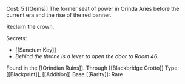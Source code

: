 Cost: 5 [[Gems]]
The former seat of power in Orinda Aries before the current era and the rise of the red banner.

Reclaim the crown.

Secrets:
- [[Sanctum Key]]
- *Behind the throne is a lever to open the door to Room 46.*

Found in the [[Orindian Ruins]]. Through [[Blackbridge Grotto]]
Type: [[Blackprint]], [[Addition]]
Base [[Rarity]]: Rare